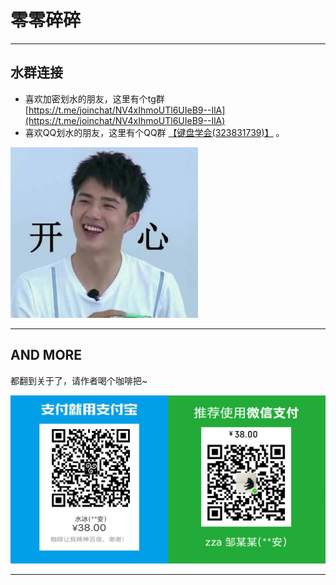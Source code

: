 # 零零碎碎

---

## 水群连接

* 喜欢加密划水的朋友，这里有个tg群 [https://t.me/joinchat/NV4xIhmoUTl6UIeB9--IlA](https://t.me/joinchat/NV4xIhmoUTl6UIeB9--IlA)
* 喜欢QQ划水的朋友，这里有个QQ群 [【键盘学会(323831739)】](https://jq.qq.com/?_wv=1027&k=oFwS0Mjh) 。

![](images\liuhaoran.jfif)

---

## AND MORE

都翻到关于了，请作者喝个咖啡把~

![咖啡使我精神百倍](.\images\喝咖啡专用.png)

---
